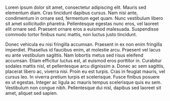 Lorem ipsum dolor sit amet, consectetur adipiscing elit. Mauris sed elementum diam. Cras tincidunt dapibus cursus. Nam nisi ante, condimentum in ornare sed, fermentum eget quam. Nunc vestibulum libero sit amet sollicitudin pharetra. Pellentesque egestas nunc eros, vel laoreet elit ornare sed. Praesent ornare eros a euismod malesuada. Suspendisse commodo tortor finibus nunc mattis, non luctus justo tincidunt.

Donec vehicula eu nisi fringilla accumsan. Praesent in ex non enim fringilla imperdiet. Phasellus id faucibus enim, at molestie arcu. Praesent vel lacus eu ante vestibulum sagittis. Nam lobortis metus sed risus eleifend accumsan. Etiam efficitur luctus est, at euismod eros porttitor in. Curabitur sodales mattis nisl, et pellentesque arcu dignissim a. Donec ac sem sagittis, placerat libero ac, viverra nisi. Proin eu est turpis. Cras in feugiat mauris, vel cursus leo. In viverra pretium turpis et scelerisque. Fusce finibus posuere ex ut egestas. Integer ac ligula ac mauris tempus scelerisque quis eu sem. Vestibulum non congue nibh. Pellentesque dui nisl, dapibus sed laoreet sit amet, aliquet sed sapien.